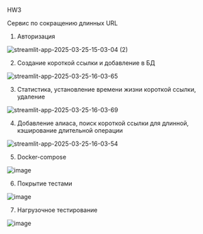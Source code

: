 HW3

Сервис по сокращению длинных URL

1. Авторизация

![streamlit-app-2025-03-25-15-03-04 (2)](https://github.com/user-attachments/assets/f6c88a2b-bed0-487a-b634-ffb8219a273a)

2. Создание короткой ссылки и добавление в БД

![streamlit-app-2025-03-25-16-03-65](https://github.com/user-attachments/assets/7fe77fa1-873e-4130-8183-d2592586fc43)



3. Статистика, установление времени жизни короткой ссылки, удаление

![streamlit-app-2025-03-25-16-03-69](https://github.com/user-attachments/assets/39a28eeb-0d16-4793-892a-c7622393fb51)


4. Добавление алиаса, поиск короткой ссылки для длинной, кэширование длительной операции

![streamlit-app-2025-03-25-16-03-54](https://github.com/user-attachments/assets/d892dbc2-2d71-4f2b-ad2e-eef0c33945ee)


5. Docker-compose

![image](https://github.com/user-attachments/assets/61bb0252-ddca-45aa-a51b-01dfba8c9aa9)

6. Покрытие тестами

![image](https://github.com/user-attachments/assets/e3cd9711-6cd6-49c2-8359-96d396462f94)

   
7. Нагрузочное тестирование

![image](https://github.com/user-attachments/assets/ec4fe4b3-26e6-4fd1-99e2-b3415a3feac9)
